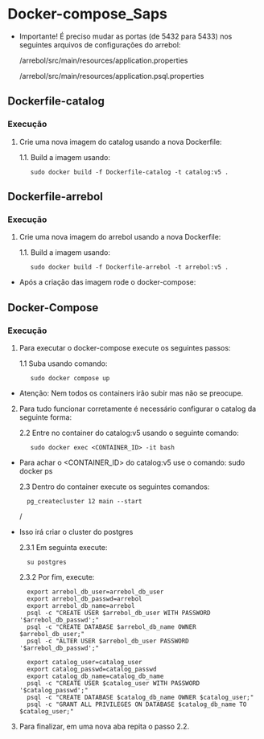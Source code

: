 # Docker-compose_Saps

* Importante! É preciso mudar as portas (de 5432 para 5433) nos seguintes arquivos de configurações do arrebol:


  /arrebol/src/main/resources/application.properties

  /arrebol/src/main/resources/application.psql.properties


## Dockerfile-catalog
### Execução
1. Crie uma nova imagem do catalog usando a nova Dockerfile:

      1.1. Build a imagem usando:


          sudo docker build -f Dockerfile-catalog -t catalog:v5 .
     
## Dockerfile-arrebol
### Execução
1. Crie uma nova imagem do arrebol usando a nova Dockerfile:

      1.1. Build a imagem usando:

          sudo docker build -f Dockerfile-arrebol -t arrebol:v5 .

* Após a criação das imagem rode o docker-compose:

## Docker-Compose
### Execução
1. Para executar o docker-compose execute os seguintes passos:

      1.1 Suba usando comando:
    
    
          sudo docker compose up
   
* Atenção: Nem todos os containers irão subir mas não se preocupe.


2. Para tudo funcionar corretamente é necessário configurar o catalog da seguinte forma:

      2.2 Entre no container do catalog:v5 usando o seguinte comando:
 
 
          sudo docker exec <CONTAINER_ID> -it bash
  
  * Para achar o <CONTAINER_ID> do catalog:v5 use o comando: sudo docker ps
    
    
    
      2.3 Dentro do container execute os seguintes comandos:
 
 
          pg_createcluster 12 main --start
     /
  * Isso irá criar o cluster do postgres
     
     
     
      2.3.1 Em seguinta execute:
     
     
          su postgres
           
           
           
      2.3.2 Por fim, execute:
           
           
          export arrebol_db_user=arrebol_db_user
          export arrebol_db_passwd=arrebol
          export arrebol_db_name=arrebol
          psql -c "CREATE USER $arrebol_db_user WITH PASSWORD '$arrebol_db_passwd';"
          psql -c "CREATE DATABASE $arrebol_db_name OWNER $arrebol_db_user;"
          psql -c "ALTER USER $arrebol_db_user PASSWORD '$arrebol_db_passwd';"

          export catalog_user=catalog_user
          export catalog_passwd=catalog_passwd
          export catalog_db_name=catalog_db_name
          psql -c "CREATE USER $catalog_user WITH PASSWORD '$catalog_passwd';"
          psql -c "CREATE DATABASE $catalog_db_name OWNER $catalog_user;"
          psql -c "GRANT ALL PRIVILEGES ON DATABASE $catalog_db_name TO $catalog_user;"

3. Para finalizar, em uma nova aba repita o passo 2.2.
